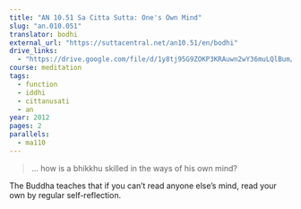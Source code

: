 ```yaml
---
title: "AN 10.51 Sa Citta Sutta: One's Own Mind"
slug: "an.010.051"
translator: bodhi
external_url: "https://suttacentral.net/an10.51/en/bodhi"
drive_links:
  - "https://drive.google.com/file/d/1y8tj95G9ZOKP3KRAuwn2wY36muLQlBum/view?usp=drivesdk"
course: meditation
tags:
  - function
  - iddhi
  - cittanusati
  - an
year: 2012
pages: 2
parallels:
  - ma110
---
```


> … how is a bhikkhu skilled in the ways of his own mind?

The Buddha teaches that if you can’t read anyone else’s mind, read your own by regular self-reflection.

